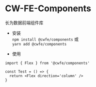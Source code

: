 # CW-FE-Components
长为数据前端组件库

* 安装</br>
`npm install @cwfe/components` 或</br>
`yarn add @cwfe/components`

* 使用</br>
```
import { Flex } from '@cwfe/components'

const Test = () => {
  return <Flex direction='column' />
}
```
